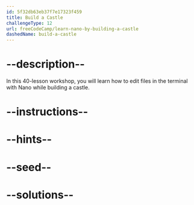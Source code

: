 ```yaml
---
id: 5f32db63eb37f7e17323f459
title: Build a Castle
challengeType: 12
url: freeCodeCamp/learn-nano-by-building-a-castle
dashedName: build-a-castle
---
```


# --description--

In this 40-lesson workshop, you will learn how to edit files in the terminal with Nano while building a castle.

# --instructions--

# --hints--

# --seed--

# --solutions--
